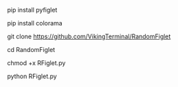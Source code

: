 pip install pyfiglet

pip install colorama

git clone https://github.com/VikingTerminal/RandomFiglet

cd RandomFiglet

chmod +x RFiglet.py

python RFiglet.py